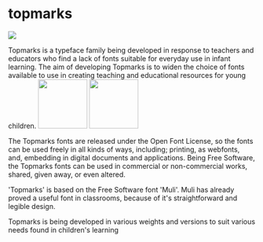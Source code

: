 topmarks
========

<img src="http://topmarksfont.org/assets/images/hallo.png"/>

Topmarks is a typeface family being developed in response to teachers and educators who find a lack of fonts suitable for everyday use in infant learning. The aim of developing Topmarks is to widen the choice of fonts available to use in creating teaching and educational resources for young children. 
<img style="width:100px" src="http://vernnobile.github.io/topmarks/assets/images/abc.png"/>
<img style="width:100px" src="http://vernnobile.github.io/topmarks/assets/images/abc-line.png"/>

The Topmarks fonts are released under the Open Font License, so the fonts can be used freely in all kinds of ways, including; printing, as webfonts, and, embedding in digital documents and applications. Being Free Software, the Topmarks fonts can be used in commercial or non-commercial works, shared, given away, or even altered.

'Topmarks' is based on the Free Software font 'Muli'. Muli has already proved a useful font in classrooms, because of it's straightforward and legible design.

Topmarks is being developed in various weights and versions to suit various needs found in children's learning
